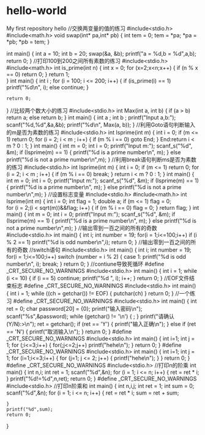 # hello-world
My first repository
hello
//交换两变量的值的练习
#include<stdio.h>
#include<math.h>
void swap(int* pa,int* pb)
{
	int tem = 0;
	tem = *pa;
	*pa = *pb;
	*pb = tem;
}

int main()
{
	int a = 10;
	int b = 20;
	swap(&a, &b);
	printf("a = %d,b = %d",a,b);
	return 0;
}
//打印100到200之间所有素数的练习
#include<stdio.h>
#include<math.h>
int is_prime(int n)
{
	int x = 0;
	for (x=2;x<n;x++)
	{
		if (n % x == 0)
			return 0;
	}
	return 1;	
}
int main()
{
	int i ;
	for (i = 100; i <= 200; i++)
	{
		if (is_prime(i) == 1)
			printf("%d\n", i);
		else
			continue;
	}

	return 0;
}
//比较两个数大小的练习
#include<stdio.h>
int Max(int a, int b)
{
	if (a > b)
		return a;
	else
		return b;
}
int main()
{
	int a ;
	int b ;
	printf("Input a,b:");
	scanf("%d,%d",&a,&b);
	printf("%d\n", Max(a, b));
}
//利用Goto语句判断输入的m是否为素数的练习
#include<stdio.h>
int Isprime(int m)
{
	int i = 0;
	if (m <= 1)
		return 0;
	for (i = 2; i < m ; i++)
	{
		if (m % i == 0)
			goto End;
	}
End:return i < m ? 0 : 1;
}
int main()
{
	int m = 0;
	int i = 0;
	printf("Input m:");
	scanf_s("%d", &m);
	if (Isprime(m) == 1)
	{
		printf("%d is a prime number\n", m);
	}
	else
		printf("%d is not a prime number\n",m);
}
//利用break语句判断ms是否为素数的练习
#include<stdio.h>
int Isprime(int m)
{
	int i = 0;
	if (m <= 1)
		return 0;
	for (i = 2; i < m ; i++)
	{
		if (m % i == 0)
			break;
	}
	return i < m ? 0 : 1;
}
int main()
{
	int m = 0;
	int i = 0;
	printf("Input m:");
	scanf_s("%d", &m);
	if (Isprime(m) == 1)
	{
		printf("%d is a prime number\n", m);
	}
	else
		printf("%d is not a prime number\n",m);
}
//设置标志变量
#include<stdio.h>
#include<math.h>
int Isprime(int m)
{
	int i = 0;
	int flag = 1;
	double a;
	if (m <= 1) 
		flag = 0;		
	for (i = 2;(i < sqrt(m))&&flag; i++)
	{
		if (m % i == 0)
			flag = 0;
	}
	return flag;
}
int main()
{
	int m = 0;
	int i = 0;
	printf("Input m:");
	scanf_s("%d", &m);
	if (Isprime(m) == 1)
	{
		printf("%d is a prime number\n", m);
	}
	else
		printf("%d is not a prime number\n",m);
}
//输出零到一百之间的所有的奇数
#include<stdio.h>
int main()
{
	int i;
	int number = 19;
	for(i = 1;i<=100;i++)
	if (i % 2 == 1)
		printf("%d is odd number\n",i);
	return 0;
}
//输出零到一百之间的所有的奇数
//switch语句
#include<stdio.h>
int main()
{
	int i;
	int number = 19;
	for(i = 1;i<=100;i++)
		switch (number = i % 2)
		{
		case 1:
			printf("%d is odd number\n", i);
			break;
		}
		return 0;
}
//contiune导致死循环
#define _CRT_SECURE_NO_WARNINGS
#include<stdio.h>
int main()
{
	int i = 1;
	while (i <= 10)
	{
		if (i == 5)
			continue;
		printf("%d ", i);
		i++;
	}
	return 0;
}
//EOF文件结束标志
#define _CRT_SECURE_NO_WARNINGS
#include<stdio.h>
int main()
{
	int i = 1;
	while ((ch = getchar()) != EOF)
	{
		putchar(ch)
	}
	return 0;
}
//一个练习
#define _CRT_SECURE_NO_WARNINGS
#include<stdio.h>
int main()
{
	int ret = 0;
	char password[20] = {0};
	printf("输入密码\n");
	scanf("%s",&password);
	while (getchar() != '\n')
	{
		;
	}
	printf("请确认(Y/N):>\n");
	ret = getchar();
	if (ret == 'Y')
	{
		printf("输入正确\n");
	}
	else if (ret == 'N')
	{
		printf("取消输入\n");
	}
	return 0;
}
#define _CRT_SECURE_NO_WARNINGS
#include<stdio.h>
int main()
{
	int i=1;
	int j = 1;
	for (;i<=3;i++)
	{
		for(;j<=2;j++)
		printf("hehe\n");
	}
	return 0;
}
#define _CRT_SECURE_NO_WARNINGS
#include<stdio.h>
int main()
{
	int i=1;
	int j = 1;
	for (i=1;i<=3;i++)
	{
		for (j=1; j <= 2; j++)
		{
			printf("hehe\n");
		}
	}
	return 0;
}
#define _CRT_SECURE_NO_WARNINGS
#include<stdio.h>
//打印n的阶乘
int main()
{
	int n,i;
	int ret = 1;
	scanf("%d",&n);
	for (i = 1; i <= n; i++)
	{
		ret = ret * i;
	}
	printf("%d!=%d",n,ret);
	return 0;
}
#define _CRT_SECURE_NO_WARNINGS
#include<stdio.h>
//打印n阶乘和
int main()
{
	int n,i,j;
	int ret = 1;
	int sum = 0;
	scanf("%d",&n);
	for (i = 1; i <= n; i++)
	{
		ret = ret * i;
		sum = ret + sum;
		
	}
	printf("%d",sum);
	return 0;
}
